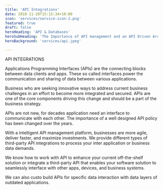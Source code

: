 ```yaml
---
title: 'API Integrations'
date: 2018-11-28T15:15:34+10:00
icon: 'services/service-icon-2.png'
featured: true
draft: false
heroHeading: 'API & Databases'
heroSubHeading: 'The Importance of API management and an API Driven Architecture'
heroBackground: 'services/api.jpeg'

---
```


API INTEGRATIONS

Applications Programming Interfaces (APIs) are the connecting blocks between data clients and apps.
These so called interfaces power the communication and sharing of data between various applications.

Business who are seeking innovative ways to address current business challenges in an effort to become more integrated and secured.
APIs are one of the core components driving this change and should be a part of the business strategy. 

APIs are not new, for decades application need an interface to communicate with each other. The importance of a well designed API policy has been changed over the years. 

With a intelligent API management platform, businesses are more agile, deliver faster, and maximize investments.
We provide different types of third-party API integrations to process your inter application or business data demands.

We know how to work with API to enhance your current off-the-shelf solution or integrate a third-party API that enables your software solution to seamlessly interface with other apps, devices, and business systems.

We can also custo build APIs for specific data interaction with data layers of outdated applications.


